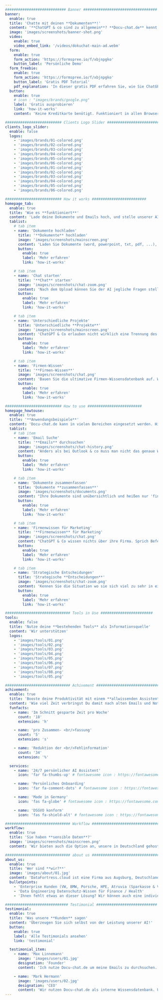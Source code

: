 ```yaml
---
############################ Banner ##################################
banner:
  enable: true
  title: 'Chatte mit deinen **Dokumenten**!'
  content: '**ChatGPT & co sind zu allgemein**? **Docu-chat.de** kennt deine hochgeladenen Dokumente und antwortet mit **spezifischem Firmenwissen inkl. Quellen**!'
  image: 'images/screenshots/banner-shot.png'
  video:
    enable: true
    video_embed_link: '/videos/dokuchat-main-ad.webm'
  form:
    enable: true
    form_action: 'https://formspree.io/f/xbjnpgko'
    button_label: 'Persönliche Demo'
  form_freebie:
    enable: true
    form_action: 'https://formspree.io/f/xbjnpgko'
    button_label: 'Gratis PDF Tutorial'
    pdf_explanation: 'In dieser gratis PDF erfahren Sie, wie Sie ChatGPT mit Dokumenten nutzen können, wo die Challenges mit DSGVO & co liegen, und wie Sie Schritt für Schritt erklärt eine selbst gehostete eigene Lösung aufsetzen können.'
  button:
    enable: true
    # icon : "images/brands/google.png"
    label: 'Gratis ausprobieren'
    link: 'how-it-works'
    content: 'Keine Kreditkarte benötigt. Funktioniert in allen Browsern.'

########################## Clients Logo Slider #########################
clients_logo_slider:
  enable: false
  logos:
    - 'images/brands/01-colored.png'
    - 'images/brands/02-colored.png'
    - 'images/brands/03-colored.png'
    - 'images/brands/04-colored.png'
    - 'images/brands/05-colored.png'
    - 'images/brands/06-colored.png'
    - 'images/brands/01-colored.png'
    - 'images/brands/02-colored.png'
    - 'images/brands/03-colored.png'
    - 'images/brands/04-colored.png'
    - 'images/brands/05-colored.png'
    - 'images/brands/06-colored.png'

########################## How it works #########################
homepage_tab:
  enable: true
  title: 'Wie es **funktioniert**'
  content: 'Lade deine Dokumente und Emails hoch, und stelle unserer AI Fragen dazu. Sie wird sich an alle Notizen und Emails erinnern, und dir mit spezifischem Firmenwissen antworten! Du hast ein Team? Baue eine Wissensdatenbank auf, die nur dein Team sehen kann!'
  tablist:
    # tab item
    - name: 'Dokumente hochladen'
      title: '**Dokumente** hochladen'
      image: 'images/screenshots/mainscreen.png'
      content: 'Laden Sie Dokumente (word, powerpoint, txt, pdf, ...), Emails oder Notizen hoch, und unsere AI liest sie auf sicheren deutschen Servern ein.'
      button:
        enable: true
        label: 'Mehr erfahren'
        link: 'how-it-works'

    # tab item
    - name: 'Chat starten'
      title: '**Chat** starten'
      image: 'images/screenshots/chat-zoom.png'
      content: 'Nach dem Upload können Sie der AI jegliche Fragen stellen, und sie wird mit dem Wissen aus den Dokumenten antworten, sogar inklusive Quellen und Zitaten!'
      button:
        enable: true
        label: 'Mehr erfahren'
        link: 'how-it-works'

    # tab item
    - name: 'Unterschiedliche Projekte'
      title: 'Unterschiedliche **Projekte**'
      image: 'images/screenshots/mainscreen.png'
      content: 'ChatGPT & Co erlauben nicht wirklich eine Trennung des Wissens nach Projekten. Was ist wenn bestimmte Teammitglieder nur bestimmte Projekte sehen dürfen? Was wenn man ständig Antworten mit Wissen aus anderen Projekten bekommt? Doku-chat.de erlaubt die Trennung des Wissens nach Projekten und Teams.'
      button:
        enable: true
        label: 'Mehr erfahren'
        link: 'how-it-works'

    # tab item
    - name: 'Firmen-Wissen'
      title: '**Firmen-Wissen**'
      image: 'images/screenshots/chat.png'
      content: 'Bauen Sie die ultimative Firmen-Wissensdatenbank auf. Wir helfen gerne beim Einlesen von internen Dokumentationen wie Confluence, Jira, Gitlab etc., so dass Sie Ihren Mitarbeitern oder Kunden einen internen Chatbot mit all ihrem Firmenwissen zur Verfügung stellen können!'
      button:
        enable: true
        label: 'Mehr erfahren'
        link: 'how-it-works'

########################## How to use #########################
homepage_howtouse:
  enable: true
  title: '**Anwendungsbeispiele**'
  content: 'Docu-chat.de kann in vielen Bereichen eingesetzt werden. Hier sind einige Beispiele, wie Sie Docu-chat.de für sich und in Ihrem Unternehmen nutzen können.'
  tablist:
    # tab item
    - name: 'Email Suche'
      title: '**Emails** durchsuchen'
      image: 'images/screenshots/chat-history.png'
      content: "Anders als bei Outlook & co muss man nicht das genaue Wort treffen, sondern unsere AI kann auch Wissen aus dem Kontext abrufen. So findet man auch Treffer zu Suchen wie 'was war nochmal der Preis im Angebot von XY?', anstatt sich mühevoll durch die Timeline zu scrollen."
      button:
        enable: true
        label: 'Mehr erfahren'
        link: 'how-it-works'

    # tab item
    - name: 'Dokumente zusammenfassen'
      title: 'Dokumente **zusammenfassen**'
      image: 'images/screenshots/documents.png'
      content: "Ihre Dokumente sind unübersichtlich und heißen nur 'final_final_final.docx'? Unsere AI kann Ihnen eine Zusammenfassung erstellen, und Ihnen so helfen, schneller zu den wichtigen Informationen zu kommen."
      button:
        enable: true
        label: 'Mehr erfahren'
        link: 'how-it-works'

    # tab item
    - name: 'Firmenwissen für Marketing'
      title: '**Firmenwissen** für Marketing'
      image: 'images/screenshots/chat.png'
      content: "ChatGPT & Co wissen nichts über ihre Firma. Sprich Befehle wie 'schreibe einen Werbetext für den XY Kühlschrank' funktionieren nicht. Unsere AI kann dies, solange sie mit genügend Informationen aus den Dokumenten gefüttert wurde. Damit können sie auch spezifische Anweisungen geben wie 'schreibe einen Werbetext für den XY Kühlschrank, der sich an 18-25 jährige richtet'."
      button:
        enable: true
        label: 'Mehr erfahren'
        link: 'how-it-works'

    # tab item
    - name: 'Strategische Entscheidungen'
      title: 'Strategische **Entscheidungen**'
      image: 'images/screenshots/chat-zoom.png'
      content: 'Kennen Sie die Situation wo sie sich viel zu sehr in einem Thema verlieren, und es eventuell wichtigere Fokusgebiete gibt? Unsere AI kann Ihnen bei dem Überblick helfen, da sie sich viel mehr Informationen merken kann als Sie. So können Sie schneller und effizienter Entscheidungen treffen.'
      button:
        enable: true
        label: 'Mehr erfahren'
        link: 'how-it-works'

############################## Tools in Use ########################
tools:
  enable: false
  title: 'Nutze deine **bestehenden Tools** als Informationsquelle'
  content: 'Wir unterstützen'
  logos:
    - 'images/tools/01.png'
    - 'images/tools/02.png'
    - 'images/tools/03.png'
    - 'images/tools/04.png'
    - 'images/tools/05.png'
    - 'images/tools/06.png'
    - 'images/tools/07.png'
    - 'images/tools/08.png'
    - 'images/tools/05.png'

############################## Achivement ##############################
achivement:
  enable: true
  title: 'Booste deine Produktivität mit einem **allwissenden Assistenten**'
  content: 'Wie viel Zeit verbringst Du damit nach alten Emails und Notizen zu suchen? Was wäre wenn dein virtueller Assistent sich an jedes Dokument, jede Email, jede Notiz der letzten Jahre erinnern würde?'
  funfacts:
    - name: 'Im Schnitt gesparte Zeit pro Woche'
      count: '18'
      extension: 'h'

    - name: 'pro Zusammen- <br/>fassung'
      count: '5'
      extension: 's'

    - name: 'Reduktion der <br/>Fehlinformation'
      count: '34'
      extension: '%'

  services:
    - name: '24/7 persönlicher AI Assistent'
      icon: 'far fa-thumbs-up' # fontawesome icon : https://fontawesome.com/icons

    - name: 'Persönliches Onboarding'
      icon: 'far fa-comment-dots' # fontawesome icon : https://fontawesome.com/icons

    - name: 'Made in Germany'
      icon: 'fas fa-globe' # fontawesome icon : https://fontawesome.com/icons

    - name: 'DSGVO konform'
      icon: 'fas fa-shield-alt' # fontawesome icon : https://fontawesome.com/icons

############################## Workflow ################################
workflow:
  enable: true
  title: 'Sie haben **sensible Daten**?'
  image: 'images/screenshots/mainscreen.png'
  content: 'Wir bieten auch die Option an, unsere in Deutschland gehosteten KI Modelle zu nutzen, so dass Sie alle Vorgaben der Informationssicherheit (BaFin / Kliniklandeskrankenhausgesetz) erfüllen.'

############################## about us ################################
about_us:
  enable: true
  title: 'Wer sind **wir?**'
  image: 'images/about/01.jpg'
  content: 'DataFortress.cloud ist eine Firma aus Augsburg, Deutschland, welche sich auf Data Engineering im Machine Learning / Big Data Bereich spezialisiert hat. Zu unseren Kunden zählen VW, BMW, Porsche, HPE, Atruvia (Sparkasse & Volksbank), und viele mehr. Nun bieten wir unser Wissen auch in Form von SaaS Produkten an.'
  bulletpoints:
    - 'Enterprise Kunden (VW, BMW, Porsche, HPE, Atruvia (Sparkasse & Volksbank), und viele mehr)'
    - 'Data Engineering Datenschutz-Wissen für Finance / Health'
    - 'Ihnen fehlt etwas an dieser Lösung? Wir können auch eine individuelle Lösung für Sie entwickeln!'

############################# Testimonial ############################
testimonial:
  enable: true
  title: 'Was unsere **Kunden** sagen'
  content: 'Überzeugen Sie sich selbst von der Leistung unserer AI!'
  button:
    enable: true
    label: 'Alle Testimonials ansehen'
    link: 'testimonial'

  testimonial_item:
    - name: 'Max Linnemann'
      image: 'images/users/01.jpg'
      designation: 'Founder'
      content: 'Ich nutze Docu-chat.de um meine Emails zu durchsuchen. Die Outlook Suche hat für mich nie richtig funktioniert, aber Docu-chat.de findet immer was ich suche! Top!'

    - name: 'Mark Hermann'
      image: 'images/users/02.jpg'
      designation: 'CEO'
      content: 'Wir nutzen Docu-chat.de als interne Wissensdatenbank. Unsere Confluence Seiten sind relativ gut gepflegt, aber die Suche ist einfach nicht so gut, oder Informationen gehen verloren. Der Docu-chat.de Chatbot ist in unser Intranet integriert, und kann so viel schneller Fragen von Mitarbeitern beantworten.'
---
```

